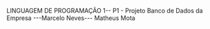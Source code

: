 LINGUAGEM DE PROGRAMAÇÃO 1--
P1 - Projeto
Banco de Dados da Empresa
---Marcelo Neves--- Matheus Mota
